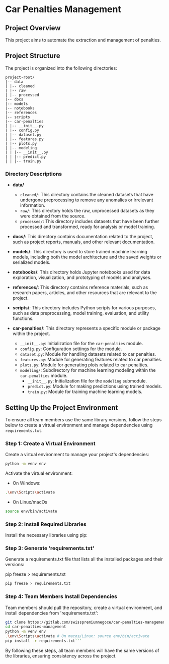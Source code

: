 # Car Penalties Management

## Project Overview

This project aims to automate the extraction and management of penalties.

## Project Structure

The project is organized into the following directories:

    project-root/
    |-- data
    | |-- cleaned
    | |-- raw
    | |-- processed
    |-- docs
    |-- models
    |-- notebooks
    |-- references
    |-- scripts
    |-- car-penalties
    | |-- __init__.py
    | |-- config.py
    | |-- dataset.py
    | |-- features.py
    | |-- plots.py
    | |-- modeling
    | | |-- __init__.py
    | | |-- predict.py
    | | |-- train.py

### Directory Descriptions

- **data/**

  - `cleaned/`: This directory contains the cleaned datasets that have undergone preprocessing to remove any anomalies or irrelevant information.
  - `raw/`: This directory holds the raw, unprocessed datasets as they were obtained from the source.
  - `processed/`: This directory includes datasets that have been further processed and transformed, ready for analysis or model training.

- **docs/**: This directory contains documentation related to the project, such as project reports, manuals, and other relevant documentation.

- **models/**: This directory is used to store trained machine learning models, including both the model architecture and the saved weights or serialized models.

- **notebooks/**: This directory holds Jupyter notebooks used for data exploration, visualization, and prototyping of models and analyses.

- **references/**: This directory contains reference materials, such as research papers, articles, and other resources that are relevant to the project.

- **scripts/**: This directory includes Python scripts for various purposes, such as data preprocessing, model training, evaluation, and utility functions.

- **car-penalties/**: This directory represents a specific module or package within the project.
  - `__init__.py`: Initialization file for the `car-penalties` module.
  - `config.py`: Configuration settings for the module.
  - `dataset.py`: Module for handling datasets related to car penalties.
  - `features.py`: Module for generating features related to car penalties.
  - `plots.py`: Module for generating plots related to car penalties.
  - `modeling/`: Subdirectory for machine learning modeling within the `car-penalties` module.
    - `__init__.py`: Initialization file for the `modeling` submodule.
    - `predict.py`: Module for making predictions using trained models.
    - `train.py`: Module for training machine learning models.

## Setting Up the Project Environment

To ensure all team members use the same library versions, follow the steps below to create a virtual environment and manage dependencies using `requirements.txt`.

### Step 1: Create a Virtual Environment

Create a virtual environment to manage your project's dependencies:

```bash
python -m venv env
```

Activate the virtual environment:

- On Windows:

```bash
.\env\Scripts\activate
```

- On Linux/macOs

```bash
source env/bin/activate
```

### Step 2: Install Required Libraries

Install the necessary libraries using pip:

### Step 3: Generate 'requirements.txt'

Generate a requirements.txt file that lists all the installed packages and their versions:

pip freeze > requirements.txt

```bash
pip freeze > requirements.txt
```

### Step 4: Team Members Install Dependencies

Team members should pull the repository, create a virtual environment, and install dependencies from 'requirements.txt':

````bash
git clone https://gitlab.com/swisspremiumnegoce/car-penalties-management.git # git clone
cd car-penalties-management
python -m venv env
.\env\Scripts\activate # On macos/Linux: source env/bin/activate
pip install -r requirements.txt```
````

By following these steps, all team members will have the same versions of the libraries, ensuring consistency across the project.
